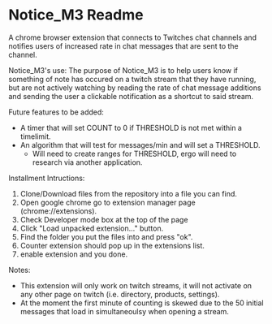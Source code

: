 # Notice_M3 Readme
A chrome browser extension that connects to Twitches chat channels and notifies users of increased rate in chat messages that are sent to the channel.

Notice_M3's use:
The purpose of Notice_M3 is to help users know if something of note 
has occured on a twitch stream that they have running, but are not actively watching by reading 
the rate of chat message additions and sending the user a clickable notification as a shortcut to said stream.

Future features to be added:
  - A timer that will set COUNT to 0 if THRESHOLD is not met within a timelimit.
  - An algorithm that will test for messages/min and will set a THRESHOLD.
      - Will need to create ranges for THRESHOLD, ergo will need to research via another application.

Installment Intructions:
1. Clone/Download files from the repository into a file you can find.
2. Open google chrome go to extension manager page (chrome://extensions).
3. Check Developer mode box at the top of the page
4. Click "Load unpacked extension..." button.
5. Find the folder you put the files into and press "ok".
6. Counter extension should pop up in the extensions list.
7. enable extension and you done.

Notes: 
- This extension will only work on twitch streams, it will not activate
on any other page on twitch (i.e. directory, products, settings).
- At the moment the first minute of counting is skewed due to the 50 initial
messages that load in simultaneoulsy when opening a stream.
